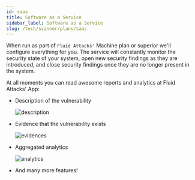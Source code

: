 ```yaml
---
id: saas
title: Software as a Service
sidebar_label: Software as a Service
slug: /tech/scanner/plans/saas
---
```


When run as part of
`Fluid Attacks'` Machine plan or superior
we'll configure everything for you.
The service will constantly monitor
the security state of your system,
open new security findings
as they are introduced,
and close security findings
once they are no longer present
in the system.

At all moments you can read awesome reports
and analytics at Fluid Attacks' App:

- Description of the vulnerability

  ![description](https://res.cloudinary.com/fluid-attacks/image/upload/v1669265329/docs/machine/scanner/introduction/description_of_vulne.png)

- Evidence that the vulnerability exists

  ![evidences](https://res.cloudinary.com/fluid-attacks/image/upload/v1669265389/docs/machine/scanner/introduction/evidence.png)

- Aggregated analytics

  ![analytics](https://res.cloudinary.com/fluid-attacks/image/upload/v1669265480/docs/machine/scanner/introduction/analitycs.png)

- And many more features!
